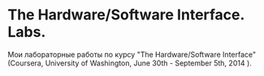 The Hardware/Software Interface. Labs.
=========================
Мои лабораторные работы по курсу "The Hardware/Software Interface" (Coursera, University of Washington, June 30th - September 5th, 2014 ).
